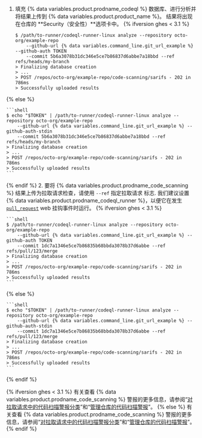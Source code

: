 1. 填充 {% data variables.product.prodname_codeql %} 数据库、进行分析并将结果上传到 {% data variables.product.product_name %}。 结果将出现在仓库的 **Security（安全性）**选项卡中。
{% ifversion ghes < 3.1 %}

    ```shell
    $ /path/to-runner/codeql-runner-linux analyze --repository octo-org/example-repo
        --github-url {% data variables.command_line.git_url_example %} --github-auth TOKEN
        --commit 5b6a3078b31dc346e5ce7b86837d6abbe7a18bbd --ref refs/heads/my-branch
    > Finalizing database creation
    > ...
    > POST /repos/octo-org/example-repo/code-scanning/sarifs - 202 in 786ms
    > Successfully uploaded results
    ```

{% else %}

    ```shell
    $ echo "$TOKEN" | /path/to-runner/codeql-runner-linux analyze --repository octo-org/example-repo
        --github-url {% data variables.command_line.git_url_example %} --github-auth-stdin
        --commit 5b6a3078b31dc346e5ce7b86837d6abbe7a18bbd --ref refs/heads/my-branch
    > Finalizing database creation
    > ...
    > POST /repos/octo-org/example-repo/code-scanning/sarifs - 202 in 786ms
    > Successfully uploaded results
    ```
{% endif %}
2. 要将 {% data variables.product.prodname_code_scanning %} 结果上传为拉取请求检查，请使用 <nobr>`--ref` 指定拉取请求</nobr> 标志. 我们建议设置 {% data variables.product.prodname_codeql_runner %}，以便它在发生 [`pull_request`](/developers/webhooks-and-events/webhook-events-and-payloads#pull_request) web 挂钩事件时运行。
{% ifversion ghes < 3.1 %}

    ```shell
    $ /path/to-runner/codeql-runner-linux analyze --repository octo-org/example-repo
        --github-url {% data variables.command_line.git_url_example %} --github-auth TOKEN
        --commit 1dc7a1346e5ce7b86835b68bbda3078b37d6abbe --ref refs/pull/123/merge
    > Finalizing database creation
    > ...
    > POST /repos/octo-org/example-repo/code-scanning/sarifs - 202 in 786ms
    > Successfully uploaded results
    ```

{% else %}

    ```shell
    $ echo "$TOKEN" | /path/to-runner/codeql-runner-linux analyze --repository octo-org/example-repo
        --github-url {% data variables.command_line.git_url_example %} --github-auth-stdin
        --commit 1dc7a1346e5ce7b86835b68bbda3078b37d6abbe --ref refs/pull/123/merge
    > Finalizing database creation
    > ...
    > POST /repos/octo-org/example-repo/code-scanning/sarifs - 202 in 786ms
    > Successfully uploaded results
    ```
{% endif %}

{% ifversion ghes < 3.1 %}
有关查看 {% data variables.product.prodname_code_scanning %} 警报的更多信息，请参阅“[对拉取请求中的代码扫描警报分类](/github/finding-security-vulnerabilities-and-errors-in-your-code/triaging-code-scanning-alerts-in-pull-requests)”和“[管理仓库的代码扫描警报](/github/finding-security-vulnerabilities-and-errors-in-your-code/managing-code-scanning-alerts-for-your-repository)”。
{% else %}
有关查看 {% data variables.product.prodname_code_scanning %} 警报的更多信息，请参阅“[对拉取请求中的代码扫描警报分类](/code-security/secure-coding/automatically-scanning-your-code-for-vulnerabilities-and-errors/triaging-code-scanning-alerts-in-pull-requests)”和“[管理仓库的代码扫描警报](/code-security/secure-coding/automatically-scanning-your-code-for-vulnerabilities-and-errors/managing-code-scanning-alerts-for-your-repository)”。
{% endif %}
